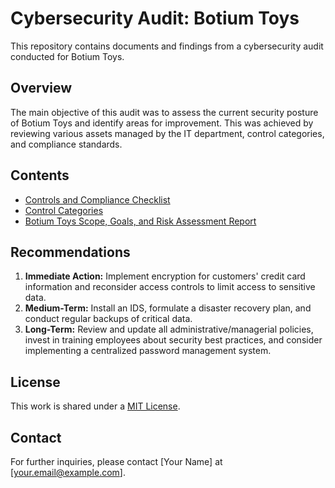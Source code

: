 # Cybersecurity Audit: Botium Toys

This repository contains documents and findings from a cybersecurity audit conducted for Botium Toys.

## Overview
The main objective of this audit was to assess the current security posture of Botium Toys and identify areas for improvement. This was achieved by reviewing various assets managed by the IT department, control categories, and compliance standards.

## Contents
- [Controls and Compliance Checklist](./docs/modified_controls_and_compliance_checklist.docx)
- [Control Categories](./docs/UlCuw8LhSSqoHh2mqEAU0g_a1ed3f7f746c4071ae68b52dd07e4df1_Control-categories.docx)
- [Botium Toys Scope, Goals, and Risk Assessment Report](./docs/Cf51n9nbSD68ZTB5tTf3sA_a7545121c27b41a2b32db66f1cde7bf1_Botium-Toys-Scope-goals-and-risk-assessment-report.docx)

## Recommendations
1. **Immediate Action:** Implement encryption for customers' credit card information and reconsider access controls to limit access to sensitive data.
2. **Medium-Term:** Install an IDS, formulate a disaster recovery plan, and conduct regular backups of critical data.
3. **Long-Term:** Review and update all administrative/managerial policies, invest in training employees about security best practices, and consider implementing a centralized password management system.

## License
This work is shared under a [MIT License](LICENSE).

## Contact
For further inquiries, please contact [Your Name] at [your.email@example.com].
